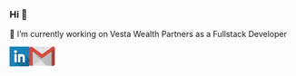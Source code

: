 ### Hi 👋
<!-- ![209031.jpg](209031.jpg) -->

🔭 I’m currently working on Vesta Wealth Partners as a Fullstack Developer



[<img align="left" alt="LinkedIn" width="35" src="https://github.com/arian22/arian22/blob/main/linkedin.png" />]( https://www.linkedin.com/in/arian-mobarghei-10697313b/)
[<img align="left" alt="gmail" width="45" src="https://github.com/arian22/arian22/blob/main/gmail.png" />](mailto:arian.mobarghei@gmail.com)
<br />


<!--
**arian22/arian22** is a ✨ _special_ ✨ repository because its `README.md` (this file) appears on your GitHub profile.

Here are some ideas to get you started:

- 
- 🌱 I’m currently learning ...
- 👯 I’m looking to collaborate on ...
- 🤔 I’m looking for help with ...
- 💬 Ask me about ...
- 📫 How to reach me: ...
- 😄 Pronouns: ...
- ⚡ Fun fact: ...
-->
